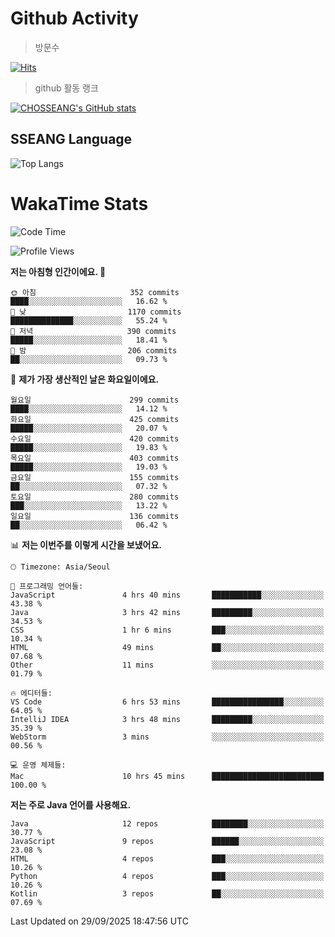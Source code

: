 <!--
**CHOSSEANG/CHOSSEANG** is a ✨ _special_ ✨ repository because its `README.md` (this file) appears on your GitHub profile.

Here are some ideas to get you started:

- 🔭 I’m currently working on ...
- 🌱 I’m currently learning ...
- 👯 I’m looking to collaborate on ...
- 🤔 I’m looking for help with ...
- 💬 Ask me about ...
- 📫 How to reach me: ...
- 😄 Pronouns: ...
- ⚡ Fun fact: ...
-->

# Github Activity
> 방문수

[![Hits](https://hits.seeyoufarm.com/api/count/incr/badge.svg?url=https%3A%2F%2Fgithub.com%2FCHOSSEANG&count_bg=%238AED3E&title_bg=%23495358&icon=electron.svg&icon_color=%23E7E7E7&title=CHOSSEANG&edge_flat=false)](https://hits.seeyoufarm.com)
> github 활동 랭크

[![CHOSSEANG's GitHub stats](https://github-readme-stats.vercel.app/api?username=CHOSSEANG)](https://github.com/CHOSSEANG/github-readme-stats)

## SSEANG Language
![Top Langs](https://github-readme-stats.vercel.app/api/top-langs/?username=CHOSSEANG&layout=compact)

# WakaTime Stats

<!--START_SECTION:waka-->
![Code Time](http://img.shields.io/badge/Code%20Time-854%20hrs%201%20min-blue)

![Profile Views](http://img.shields.io/badge/Profile%20Views-0-blue)

**저는 아침형 인간이에요. 🐤** 

```text
🌞 아침                     352 commits         ████░░░░░░░░░░░░░░░░░░░░░   16.62 % 
🌆 낮　                     1170 commits        ██████████████░░░░░░░░░░░   55.24 % 
🌃 저녁                     390 commits         █████░░░░░░░░░░░░░░░░░░░░   18.41 % 
🌙 밤　                     206 commits         ██░░░░░░░░░░░░░░░░░░░░░░░   09.73 % 
```
📅 **제가 가장 생산적인 날은 화요일이에요.** 

```text
월요일                      299 commits         ████░░░░░░░░░░░░░░░░░░░░░   14.12 % 
화요일                      425 commits         █████░░░░░░░░░░░░░░░░░░░░   20.07 % 
수요일                      420 commits         █████░░░░░░░░░░░░░░░░░░░░   19.83 % 
목요일                      403 commits         █████░░░░░░░░░░░░░░░░░░░░   19.03 % 
금요일                      155 commits         ██░░░░░░░░░░░░░░░░░░░░░░░   07.32 % 
토요일                      280 commits         ███░░░░░░░░░░░░░░░░░░░░░░   13.22 % 
일요일                      136 commits         ██░░░░░░░░░░░░░░░░░░░░░░░   06.42 % 
```


📊 **저는 이번주를 이렇게 시간을 보냈어요.** 

```text
🕑︎ Timezone: Asia/Seoul

💬 프로그래밍 언어들: 
JavaScript               4 hrs 40 mins       ███████████░░░░░░░░░░░░░░   43.38 % 
Java                     3 hrs 42 mins       █████████░░░░░░░░░░░░░░░░   34.53 % 
CSS                      1 hr 6 mins         ███░░░░░░░░░░░░░░░░░░░░░░   10.34 % 
HTML                     49 mins             ██░░░░░░░░░░░░░░░░░░░░░░░   07.68 % 
Other                    11 mins             ░░░░░░░░░░░░░░░░░░░░░░░░░   01.79 % 

🔥 에디터들: 
VS Code                  6 hrs 53 mins       ████████████████░░░░░░░░░   64.05 % 
IntelliJ IDEA            3 hrs 48 mins       █████████░░░░░░░░░░░░░░░░   35.39 % 
WebStorm                 3 mins              ░░░░░░░░░░░░░░░░░░░░░░░░░   00.56 % 

💻 운영 체제들: 
Mac                      10 hrs 45 mins      █████████████████████████   100.00 % 
```

**저는 주로 Java 언어를 사용해요.** 

```text
Java                     12 repos            ████████░░░░░░░░░░░░░░░░░   30.77 % 
JavaScript               9 repos             ██████░░░░░░░░░░░░░░░░░░░   23.08 % 
HTML                     4 repos             ███░░░░░░░░░░░░░░░░░░░░░░   10.26 % 
Python                   4 repos             ███░░░░░░░░░░░░░░░░░░░░░░   10.26 % 
Kotlin                   3 repos             ██░░░░░░░░░░░░░░░░░░░░░░░   07.69 % 
```




 Last Updated on 29/09/2025 18:47:56 UTC
<!--END_SECTION:waka-->
